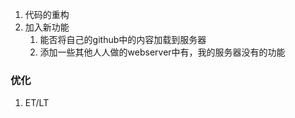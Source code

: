1. 代码的重构
2. 加入新功能
   1. 能否将自己的github中的内容加载到服务器
   2. 添加一些其他人人做的webserver中有，我的服务器没有的功能


### 优化

1. ET/LT


   